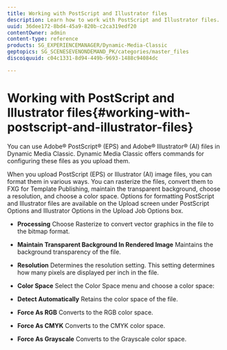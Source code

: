 ```yaml
---
title: Working with PostScript and Illustrator files
description: Learn how to work with PostScript and Illustrator files.
uuid: 36dee172-8bd4-45a9-820b-c2ca319edf20
contentOwner: admin
content-type: reference
products: SG_EXPERIENCEMANAGER/Dynamic-Media-Classic
geptopics: SG_SCENESEVENONDEMAND_PK/categories/master_files
discoiquuid: c04c1331-8d94-449b-9693-1488c94084dc

---
```


# Working with PostScript and Illustrator files{#working-with-postscript-and-illustrator-files}

You can use Adobe® PostScript® (EPS) and Adobe® Illustrator® (AI) files in Dynamic Media Classic. Dynamic Media Classic offers commands for configuring these files as you upload them.

When you upload PostScript (EPS) or Illustrator (AI) image files, you can format them in various ways. You can rasterize the files, convert them to FXG for Template Publishing, maintain the transparent background, choose a resolution, and choose a color space. Options for formatting PostScript and Illustrator files are available on the Upload screen under PostScript Options and Illustrator Options in the Upload Job Options box.

* **Processing**
Choose Rasterize to convert vector graphics in the file to the bitmap format.

* **Maintain Transparent Background In Rendered Image**
Maintains the background transparency of the file.

* **Resolution**
Determines the resolution setting. This setting determines how many pixels are displayed per inch in the file.

* **Color Space**
Select the Color Space menu and choose a color space:

* **Detect Automatically**
Retains the color space of the file.

* **Force As RGB**
Converts to the RGB color space.

* **Force As CMYK**
Converts to the CMYK color space.

* **Force As Grayscale**
Converts to the Grayscale color space.
